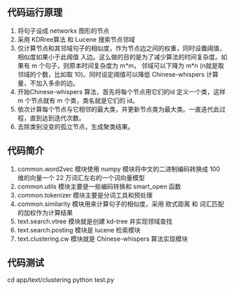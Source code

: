 ## 代码运行原理
1.  将句子设成 networkx 图形的节点
2.  采用 KDRree算法 和 Lucene 搜索节点邻域
3.  仅计算节点和其邻域句子的相似度，作为节点边之间的权重，同时设置阈值，相似度如果小于此阈值 入边。这么做的目的是为了减少算法的时间复杂度。如果有 m 个句子，则原本时间复杂度为 m\*m， 邻域可以下降为 m*n (n就是取邻域的个数，比如取 10)。同时设定阈值可以降低 Chinese-whispers 计算量，不加入多余的边。
4.  开始Chinese-whispers 算法，首先将每个节点用它们的id 定义一个类，这样 m 个节点就有 m 个类，类名就是它们的 id。
5.  依次计算每个节点与它相邻的最大类，并更新节点类为最大类。一直迭代此过程，直到达到迭代次数。
6.  去除类别没变的孤立节点，生成聚类结果。

## 代码简介
1.  common.word2vec 模块使用 numpy 模块将中文的二进制编码转换成 100 维的向量一个 22 万词汇左右的一个词向量模型
2.  common.utils 模块主要是一些编码转换和 smart_open 函数
3.  common.tokenizer 模块主要是分词工具和预处理
4.  common.similarity 模块用来计算句子的相似度，采用 欧式距离 和 词汇匹配 的加权作为计算结果
5.  text.search.vtree 模块就是创建 kd-tree 并实现领域查找
6.  text.search.posting 模块是 lucene 检索模块
7.  text.clustering.cw 模块就是 Chinese-whispers 算法实现模块

## 代码测试
cd app/text/clustering
python test.py
